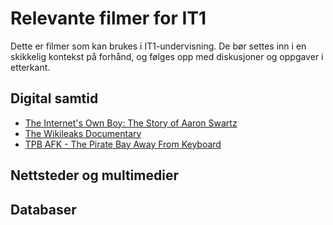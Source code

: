 Relevante filmer for IT1
========================
Dette er filmer som kan brukes i IT1-undervisning. De bør settes inn i en skikkelig
kontekst på forhånd, og følges opp med diskusjoner og oppgaver i etterkant.

Digital samtid
--------------
* [The Internet's Own Boy: The Story of Aaron Swartz](internets-own-boy.html)
* [The Wikileaks Documentary](wikileaks-documentary.html)
* [TPB AFK - The Pirate Bay Away From Keyboard](tpb-afk.html)

Nettsteder og multimedier
-------------------------


Databaser
---------




